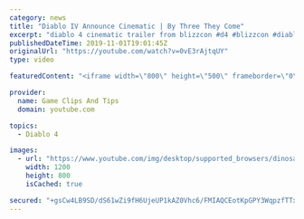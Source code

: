 ```yaml
---
category: news
title: "Diablo IV Announce Cinematic | By Three They Come"
excerpt: "diablo 4 cinematic trailer from blizzcon #d4 #blizzcon #diablo."
publishedDateTime: 2019-11-01T19:01:45Z
originalUrl: "https://youtube.com/watch?v=0vE3rAjtqUY"
type: video

featuredContent: "<iframe width=\"800\" height=\"500\" frameborder=\"0\" src=\"https://www.youtube.com/embed/0vE3rAjtqUY\" allow=\"accelerometer; autoplay; encrypted-media; gyroscope; picture-in-picture\" allowfullscreen></iframe>"

provider:
  name: Game Clips And Tips
  domain: youtube.com

topics:
  - Diablo 4

images:
  - url: "https://www.youtube.com/img/desktop/supported_browsers/dinosaur.png"
    width: 1200
    height: 800
    isCached: true

secured: "+gsCw4LB9SD/dS61wZi9fH6UjeUP1kAZ0Vhc6/FMIAQCEotKpGPY3WqpzfTTxpVb2THg8OFkSHZRlaf2/lUwcrqj5z3qqx8NTEWw5+e13av3SGsrDpiIccviLNRQRUPAhi39M9xfidJa2bZTL6qHadg7DqOYTmYGIGWi5bFZqkss9r8SC+Hn7zAARKQoP9ETMLy6NmoWzvkxrTsHm2FqhfRL2Ll2nyS9lygxLgYlN5CKoNZ3oKn+NHXoLOvFlsDZfaxqFCK4MRJYxQNQyngQ2xsjpnR3UiKlfWTWhG480qMiT3RtTfwFQoMpEaaQ3CGKxOHgrNDNMOuh7+1cT0XGo0XrMUNtS9XlsNl18VRNzbp0BhrJcJfhHlLba0AENsXsDm0pGzJaeHX8lKDpz1EfLg==;xYW4P58ZVB4uydFr5ZpJbg=="
---
```


